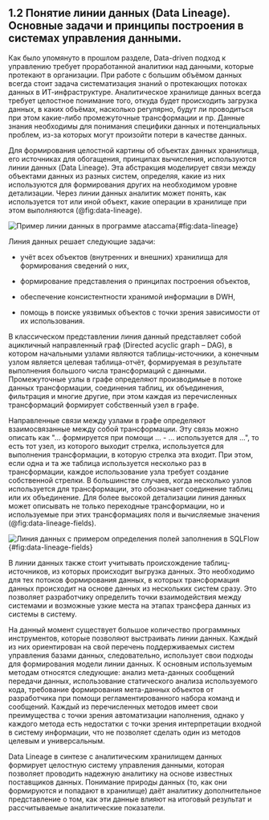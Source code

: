 ## 1.2 Понятие линии данных (Data Lineage). Основные задачи и принципы построения в системах управления данными.

Как было упомянуто в прошлом разделе, Data-driven подход к управлению
требует проработанной аналитики над данными, которые протекают в организации.
При работе с большим объёмом данных всегда стоит задача систематизация знаний о
протекающих потоках данных в ИТ-инфраструктуре. Аналитическое хранилище данных
всегда требует целостное понимание того, откуда будет происходить загрузка данных,
в каких объёмах, насколько регулярно, будут ли проводиться при этом какие-либо
промежуточные трансформации и пр. Данные знания необходимы для понимания
специфики данных и потенциальных проблем, из-за которых могут произойти
потери в качестве данных.

Для формирования целостной картины об объектах данных хранилища, его 
источниках для обогащения, принципах вычисления, используются линии данных (Data Lineage).
Эта абстракция моделирует связи между объектами данных из разных систем, определяя, какие 
из них используются для формирования других на необходимом уровне детализации. Через линии
данных аналитик может понять, как используется тот или иной объект, какие операции в хранилище 
при этом выполняются (@fig:data-lineage).

<!-- ! Рисунок линии формирования данных  -->
![Пример линии данных в программе ataccama](static/data-lineage.jpeg){#fig:data-lineage}

Линия данных решает следующие задачи:

- учёт всех объектов (внутренних и внешних) хранилища для формирования сведений о них,

- формирование представления о принципах построения объектов,

- обеспечение консистентности хранимой информации в DWH,

- помощь в поиске уязвимых объектов с точки зрения зависимости от их использования.
  

В классическом представлении линия данный представляет собой ацикличный направленный граф
(Directed acyclic graph – DAG), в котором начальными узлами являются таблицы-источники,
а конечным узлом является целевая таблица-отчёт, формируемая в результате выполнения
большого числа трансформаций с данными. Промежуточные узлы в графе определяют
производимые в потоке данных трансформации, соединения таблиц, их объединения, 
фильтрация и многие другие, при этом каждая из перечисленных трансформаций формирует
собственный узел в графе.

Направленные связи между узлами в графе определяют взаимосвязанные между собой трансформации.
Эту связь можно описать как "... формируется при помощи ... - ... используется для ...", то есть тот 
узел, из которого выходит стрелка, используется для выполнения трансформации, в
которую стрелка эта входит. При этом, если одна и та же таблица используется 
несколько раз в трансформации, каждое использование узла требует создание собственной
стрелки. В большинстве случаев, когда несколько узлов используется для трансформации, 
это обозначает соединение таблиц или их объединение. Для более высокой детализации линия данных
может описывать не только переходные трансформации, но и используемые при этих
трансформациях поля и вычисляемые значения (@fig:data-lineage-fields).

<!-- ! Рисунок линии формирования данных с полями -->
![Линия данных с примером определения полей заполнения в SQLFlow](static/field-data-lineage.png){#fig:data-lineage-fields}

В линии данных также стоит учитывать происхождение таблиц-источников,
из которых происходит выгрузка данных. Это необходимо для тех потоков 
формирования данных, в которых трансформация данных происходит на основе
данных из нескольких систем сразу. Это позволяет разработчику определить
точки взаимодействия между системами и возможные узкие места на этапах трансфера данных
из системы в систему.

На данный момент существует большое количество программных инструментов,
которые позволяют выстраивать линии данных. Каждый из них ориентирован на свой
перечень поддерживаемых систем управления базами данных, следовательно, 
использует свои подходы для формирования модели линии данных. К основным
используемым методам относятся следующие: анализ мета-данных сообщений
передачи данных, использование статического анализа используемого кода,
требование формирования мета-данных объектов от разработчика при 
помощи регламентированного набора команд и сообщений. Каждый из
перечисленных методов имеет свои преимущества с точки зрения автоматизации
наполнения, однако у каждого метода есть недостатки с точки зрения 
интерпретации входной в систему информации, что не позволяет 
сделать один из методов целевым и универсальным.

Data Lineage в синтезе с аналитическим хранилищем данных формирует
целостную систему управления данными, которая позволяет проводить 
надежную аналитику на основе известных поставщиков данных. Понимание
природы данных (то, как они формируются и попадают в хранилище) даёт аналитику 
дополнительное представление о том, как эти данные влияют на
итоговый результат и рассчитываемые аналитические показатели.